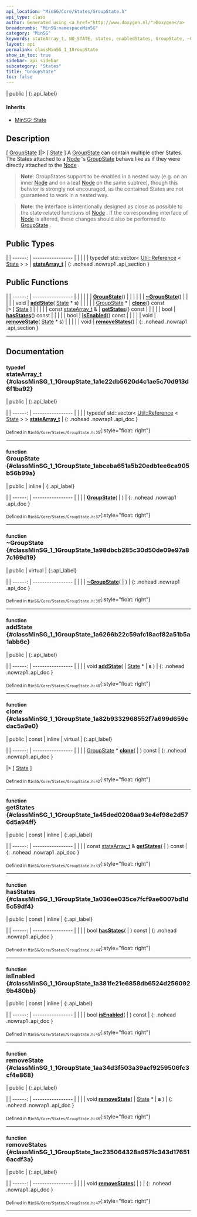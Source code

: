 ```yaml
---
api_location: "MinSG/Core/States/GroupState.h"
api_type: class
author: Generated using <a href="http://www.doxygen.nl/">Doxygen</a>
breadcrumbs: "MinSG:namespaceMinSG"
category: "MinSG"
keywords: stateArray_t, NO_STATE, states, enabledStates, GroupState, ~GroupState, addState, clone, getStates, hasStates, isEnabled, removeState, removeStates, doDisableState, doEnableState
layout: api
permalink: classMinSG_1_1GroupState
show_in_toc: true
sidebar: api_sidebar
subcategory: "States"
title: "GroupState"
toc: false
---
```


| public |
{:.api_label}

#### Inherits

* [MinSG::State](classMinSG_1_1State)


## Description



[ [GroupState](classMinSG_1_1GroupState) ]|> [ [State](classMinSG_1_1State) ] A [GroupState](classMinSG_1_1GroupState) can contain multiple other States. The States attached to a [Node](classMinSG_1_1Node) 's [GroupState](classMinSG_1_1GroupState) behave like as if they were directly attached to the [Node](classMinSG_1_1Node) .


> **Note**: GroupStates support to be enabled in a nested way (e.g. on an inner [Node](classMinSG_1_1Node) and on a leaf [Node](classMinSG_1_1Node) on the same subtree), though this behvior is strongly not encouraged, as the contained States are not guaranteed to work in a nested way.



> **Note**: the interface is intentionally designed as close as possible to the state related functions of [Node](classMinSG_1_1Node) . If the corresponding interface of [Node](classMinSG_1_1Node) is altered, these changes should also be performed to [GroupState](classMinSG_1_1GroupState) .






## Public Types

|
| ------: | ----------------- |
|  | |
| typedef std::vector< [Util::Reference](classUtil_1_1Reference) < [State](classMinSG_1_1State) > > | **[stateArray_t](#classMinSG_1_1GroupState_1a1e22db5620d4c1ae5c70d913d6f1ba92)**  |
{: .nohead .nowrap1 .api_section }


## Public Functions

|
| ------: | ----------------- |
|  | |
|  | **[GroupState](#classMinSG_1_1GroupState_1abceba651a5b20edb1ee6ca905b56b99a)**() |
|  | |
|  | **[~GroupState](#classMinSG_1_1GroupState_1a98dbcb285c30d50de09e97a87c169d19)**() |
|  | |
| void | **[addState](#classMinSG_1_1GroupState_1a6266b22c59afc18acf82a51b5a1abb6c)**( [State](classMinSG_1_1State) * s) |
|  | |
| [GroupState](classMinSG_1_1GroupState) * | **[clone](#classMinSG_1_1GroupState_1a82b9332968552f7a699d659cdac5a9e0)**() const <br/> |> [ [State](classMinSG_1_1State) ] |
|  | |
| const [stateArray_t](classMinSG_1_1GroupState#classMinSG_1_1GroupState_1a1e22db5620d4c1ae5c70d913d6f1ba92) & | **[getStates](#classMinSG_1_1GroupState_1a45ded0208aa93e4ef98e2d576d5a94ff)**() const |
|  | |
| bool | **[hasStates](#classMinSG_1_1GroupState_1a036ee035ce7fcf9ae6007bd1d5c59df4)**() const |
|  | |
| bool | **[isEnabled](#classMinSG_1_1GroupState_1a381fe21e6858db6524d2560929b480bb)**() const |
|  | |
| void | **[removeState](#classMinSG_1_1GroupState_1aa34d3f503a39acf9259506fc3cf4e868)**( [State](classMinSG_1_1State) * s) |
|  | |
| void | **[removeStates](#classMinSG_1_1GroupState_1ac235064328a957fc343d176516acdf3a)**() |
{: .nohead .nowrap1 .api_section }


-------------------------------------------------------------------

## Documentation

### <small>typedef</small><br/> stateArray_t {#classMinSG_1_1GroupState_1a1e22db5620d4c1ae5c70d913d6f1ba92}

| public |
{:.api_label}

|
| ------: | ----------------- |
|  |
| typedef std::vector< [Util::Reference](classUtil_1_1Reference) < [State](classMinSG_1_1State) > > **[stateArray_t](#classMinSG_1_1GroupState_1a1e22db5620d4c1ae5c70d913d6f1ba92)**  |
{: .nohead .nowrap1 .api_doc }





<sub>Defined in `MinSG/Core/States/GroupState.h:35`</sub>{:style="float: right"}

-------------------------------------------------------------------

### <small>function</small><br/> GroupState {#classMinSG_1_1GroupState_1abceba651a5b20edb1ee6ca905b56b99a}

| public | inline |
{:.api_label}

|
| ------: | ----------------- |
|  |
|  **[GroupState](#classMinSG_1_1GroupState_1abceba651a5b20edb1ee6ca905b56b99a)**( |  ) |
{: .nohead .nowrap1 .api_doc }





<sub>Defined in `MinSG/Core/States/GroupState.h:37`</sub>{:style="float: right"}

-------------------------------------------------------------------

### <small>function</small><br/> ~GroupState {#classMinSG_1_1GroupState_1a98dbcb285c30d50de09e97a87c169d19}

| public | virtual |
{:.api_label}

|
| ------: | ----------------- |
|  |
|  **[~GroupState](#classMinSG_1_1GroupState_1a98dbcb285c30d50de09e97a87c169d19)**( |  ) |
{: .nohead .nowrap1 .api_doc }





<sub>Defined in `MinSG/Core/States/GroupState.h:38`</sub>{:style="float: right"}

-------------------------------------------------------------------

### <small>function</small><br/> addState {#classMinSG_1_1GroupState_1a6266b22c59afc18acf82a51b5a1abb6c}

| public |
{:.api_label}

|
| ------: | ----------------- |
|  |
| void **[addState](#classMinSG_1_1GroupState_1a6266b22c59afc18acf82a51b5a1abb6c)**( |  [State](classMinSG_1_1State) * | **s** ) |
{: .nohead .nowrap1 .api_doc }





<sub>Defined in `MinSG/Core/States/GroupState.h:40`</sub>{:style="float: right"}

-------------------------------------------------------------------

### <small>function</small><br/> clone {#classMinSG_1_1GroupState_1a82b9332968552f7a699d659cdac5a9e0}

| public | const | inline | virtual |
{:.api_label}

|
| ------: | ----------------- |
|  |
| [GroupState](classMinSG_1_1GroupState) * **[clone](#classMinSG_1_1GroupState_1a82b9332968552f7a699d659cdac5a9e0)**( |  ) const |
{: .nohead .nowrap1 .api_doc }

|> [ [State](classMinSG_1_1State) ]





<sub>Defined in `MinSG/Core/States/GroupState.h:42`</sub>{:style="float: right"}

-------------------------------------------------------------------

### <small>function</small><br/> getStates {#classMinSG_1_1GroupState_1a45ded0208aa93e4ef98e2d576d5a94ff}

| public | const | inline |
{:.api_label}

|
| ------: | ----------------- |
|  |
| const [stateArray_t](classMinSG_1_1GroupState#classMinSG_1_1GroupState_1a1e22db5620d4c1ae5c70d913d6f1ba92) & **[getStates](#classMinSG_1_1GroupState_1a45ded0208aa93e4ef98e2d576d5a94ff)**( |  ) const |
{: .nohead .nowrap1 .api_doc }





<sub>Defined in `MinSG/Core/States/GroupState.h:43`</sub>{:style="float: right"}

-------------------------------------------------------------------

### <small>function</small><br/> hasStates {#classMinSG_1_1GroupState_1a036ee035ce7fcf9ae6007bd1d5c59df4}

| public | const | inline |
{:.api_label}

|
| ------: | ----------------- |
|  |
| bool **[hasStates](#classMinSG_1_1GroupState_1a036ee035ce7fcf9ae6007bd1d5c59df4)**( |  ) const |
{: .nohead .nowrap1 .api_doc }





<sub>Defined in `MinSG/Core/States/GroupState.h:44`</sub>{:style="float: right"}

-------------------------------------------------------------------

### <small>function</small><br/> isEnabled {#classMinSG_1_1GroupState_1a381fe21e6858db6524d2560929b480bb}

| public | const | inline |
{:.api_label}

|
| ------: | ----------------- |
|  |
| bool **[isEnabled](#classMinSG_1_1GroupState_1a381fe21e6858db6524d2560929b480bb)**( |  ) const |
{: .nohead .nowrap1 .api_doc }





<sub>Defined in `MinSG/Core/States/GroupState.h:45`</sub>{:style="float: right"}

-------------------------------------------------------------------

### <small>function</small><br/> removeState {#classMinSG_1_1GroupState_1aa34d3f503a39acf9259506fc3cf4e868}

| public |
{:.api_label}

|
| ------: | ----------------- |
|  |
| void **[removeState](#classMinSG_1_1GroupState_1aa34d3f503a39acf9259506fc3cf4e868)**( |  [State](classMinSG_1_1State) * | **s** ) |
{: .nohead .nowrap1 .api_doc }





<sub>Defined in `MinSG/Core/States/GroupState.h:46`</sub>{:style="float: right"}

-------------------------------------------------------------------

### <small>function</small><br/> removeStates {#classMinSG_1_1GroupState_1ac235064328a957fc343d176516acdf3a}

| public |
{:.api_label}

|
| ------: | ----------------- |
|  |
| void **[removeStates](#classMinSG_1_1GroupState_1ac235064328a957fc343d176516acdf3a)**( |  ) |
{: .nohead .nowrap1 .api_doc }





<sub>Defined in `MinSG/Core/States/GroupState.h:47`</sub>{:style="float: right"}

-------------------------------------------------------------------

